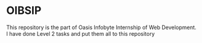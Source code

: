 # OIBSIP

This repository is the part of Oasis Infobyte Internship of Web Development. I have done Level 2 tasks and put them all to this repository
